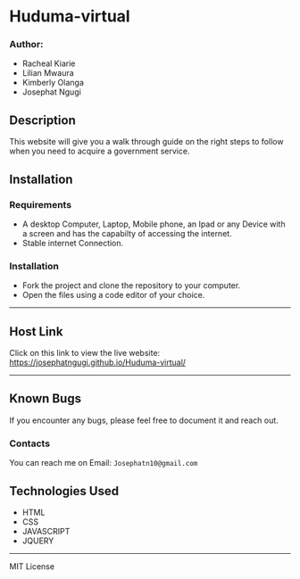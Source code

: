# Huduma-virtual
### Author:
* Racheal Kiarie
* Lilian Mwaura
* Kimberly Olanga
* Josephat Ngugi
## Description
This website will give you a walk through guide on the right steps to follow when you need to acquire a government service.
## Installation
### Requirements
* A desktop Computer, Laptop, Mobile phone, an Ipad or any Device with a screen and has the capabilty of accessing the internet.
* Stable internet Connection.
### Installation
* Fork the project and clone the repository to your computer.
* Open the files using a code editor of your choice.
-----
## Host Link
Click on this link to view the live website: https://josephatngugi.github.io/Huduma-virtual/

-----
## Known Bugs
If you encounter any bugs, please feel free to document it and reach out.
### Contacts
You can reach me on
Email: `Josephatn10@gmail.com`
## Technologies Used
- HTML
- CSS
- JAVASCRIPT
- JQUERY

----
MIT License
